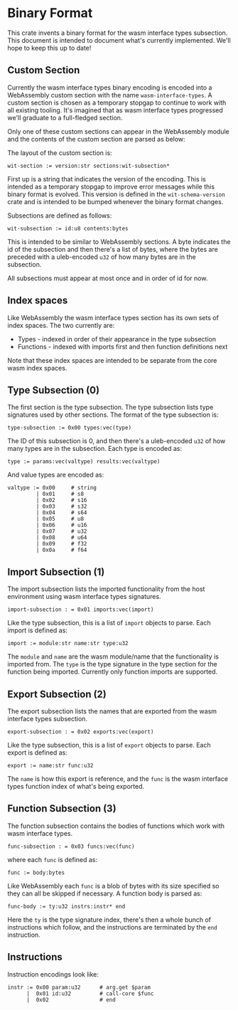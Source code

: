 # Binary Format

This crate invents a binary format for the wasm interface types subsection. This
document is intended to document what's currently implemented. We'll hope to
keep this up to date!

## Custom Section

Currently the wasm interface types binary encoding is encoded into a WebAssembly
custom section with the name `wasm-interface-types`. A custom section is chosen
as a temporary stopgap to continue to work with all existing tooling. It's
imagined that as wasm interface types progressed we'll graduate to a
full-fledged section.

Only one of these custom sections can appear in the WebAssembly module and the
contents of the custom section are parsed as below:


The layout of the custom section is:

```
wit-section := version:str sections:wit-subsection*
```

First up is a string that indicates the version of the encoding. This is
intended as a temporary stopgap to improve error messages while this binary
format is evolved. This version is defined in the `wit-schema-version` crate and
is intended to be bumped whenever the binary format changes.

Subsections are defined as follows:

```
wit-subsection := id:u8 contents:bytes
```

This is intended to be similar to WebAssembly sections. A byte indicates the id
of the subsection and then there's a list of bytes, where the bytes are preceded
with a uleb-encoded `u32` of how many bytes are in the subsection.

All subsections must appear at most once and in order of id for now.

## Index spaces

Like WebAssembly the wasm interface types section has its own sets of index
spaces. The two currently are:

* Types - indexed in order of their appearance in the type subsection
* Functions - indexed with imports first and then function definitions next

Note that these index spaces are intended to be separate from the core wasm
index spaces.

## Type Subsection (0)

The first section is the type subsection. The type subsection lists type
signatures used by other sections. The format of the type subsection is:

```
type-subsection := 0x00 types:vec(type)
```

The ID of this subsection is 0, and then there's a uleb-encoded `u32` of how
many types are in the subsection. Each type is encoded as:

```
type := params:vec(valtype) results:vec(valtype)
```

And value types are encoded as:

```
valtype := 0x00     # string
         | 0x01     # s8
         | 0x02     # s16
         | 0x03     # s32
         | 0x04     # s64
         | 0x05     # u8
         | 0x06     # u16
         | 0x07     # u32
         | 0x08     # u64
         | 0x09     # f32
         | 0x0a     # f64
```

## Import Subsection (1)

The import subsection lists the imported functionality from the host environment
using wasm interface types signatures.

```
import-subsection : = 0x01 imports:vec(import)
```

Like the type subsection, this is a list of `import` objects to parse. Each
import is defined as:

```
import := module:str name:str type:u32
```

The `module` and `name` are the wasm module/name that the functionality is
imported from. The `type` is the type signature in the type section for the
function being imported. Currently only function imports are supported.

## Export Subsection (2)

The export subsection lists the names that are exported from the wasm interface
types subsection.

```
export-subsection : = 0x02 exports:vec(export)
```

Like the type subsection, this is a list of `export` objects to parse. Each
export is defined as:

```
export := name:str func:u32
```

The `name` is how this export is reference, and the `func` is the wasm interface
types function index of what's being exported.

## Function Subsection (3)

The function subsection contains the bodies of functions which work with wasm
interface types.

```
func-subsection : = 0x03 funcs:vec(func)
```

where each `func` is defined as:

```
func := body:bytes
```

Like WebAssembly each `func` is a blob of bytes with its size specified so they
can all be skipped if necessary. A function body is parsed as:

```
func-body := ty:u32 instrs:instr* end
```

Here the `ty` is the type signature index, there's then a whole bunch of
instructions which follow, and the instructions are terminated by the `end`
instruction.

## Instructions

Instruction encodings look like:

```
instr := 0x00 param:u32      # arg.get $param
      |  0x01 id:u32         # call-core $func
      |  0x02                # end
```
